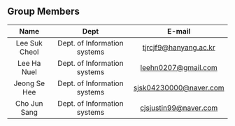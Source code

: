 ## Group Members
|Name|Dept|E-mail| 
|:---:|:---:|:---:| 
|Lee Suk Cheol|Dept. of Information systems|tjrcjf9@hanyang.ac.kr| 
|Lee Ha Nuel|Dept. of Information systems|leehn0207@gmail.com|
|Jeong Se Hee|Dept. of Information systems|sjsk04230000@naver.com|
|Cho Jun Sang|Dept. of Information systems|cjsjustin99@naver.com|  
